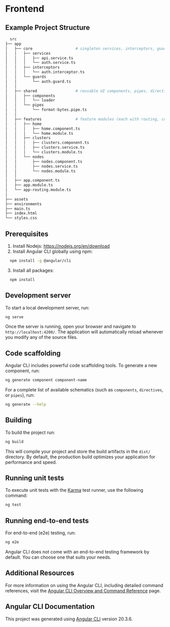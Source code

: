 # Frontend


## Example Project Structure
```bash
  src
├── app
│   ├── core                   # singleton services, interceptors, guards
│   │   ├── services
│   │   │   ├── api.service.ts
│   │   │   └── auth.service.ts
│   │   ├── interceptors
│   │   │   └── auth.interceptor.ts
│   │   └── guards
│   │       └── auth.guard.ts
│   │
│   ├── shared                 # reusable UI components, pipes, directives
│   │   ├── components
│   │   │   └── loader
│   │   └── pipes
│   │       └── format-bytes.pipe.ts
│   │
│   ├── features               # feature modules (each with routing, components, etc.)
│   │   ├── home
│   │   │   ├── home.component.ts
│   │   │   └── home.module.ts
│   │   ├── clusters
│   │   │   ├── clusters.component.ts
│   │   │   ├── clusters.service.ts
│   │   │   └── clusters.module.ts
│   │   └── nodes
│   │       ├── nodes.component.ts
│   │       ├── nodes.service.ts
│   │       └── nodes.module.ts
│   │
│   ├── app.component.ts
│   ├── app.module.ts
│   └── app-routing.module.ts
│
├── assets
├── environments
├── main.ts
├── index.html
└── styles.css
```


## Prerequisites
1. Install Nodejs: https://nodejs.org/en/download
2. Install Angular CLI globally using npm:
```bash
  npm install -g @angular/cli
```
3. Install all packages:
```bash
  npm install
```

## Development server

To start a local development server, run:

```bash
ng serve
```

Once the server is running, open your browser and navigate to `http://localhost:4200/`. The application will automatically reload whenever you modify any of the source files.

## Code scaffolding

Angular CLI includes powerful code scaffolding tools. To generate a new component, run:

```bash
ng generate component component-name
```

For a complete list of available schematics (such as `components`, `directives`, or `pipes`), run:

```bash
ng generate --help
```

## Building

To build the project run:

```bash
ng build
```

This will compile your project and store the build artifacts in the `dist/` directory. By default, the production build optimizes your application for performance and speed.

## Running unit tests

To execute unit tests with the [Karma](https://karma-runner.github.io) test runner, use the following command:

```bash
ng test
```

## Running end-to-end tests

For end-to-end (e2e) testing, run:

```bash
ng e2e
```

Angular CLI does not come with an end-to-end testing framework by default. You can choose one that suits your needs.

## Additional Resources

For more information on using the Angular CLI, including detailed command references, visit the [Angular CLI Overview and Command Reference](https://angular.dev/tools/cli) page.

## Angular CLI Documentation
This project was generated using [Angular CLI](https://github.com/angular/angular-cli) version 20.3.6.
